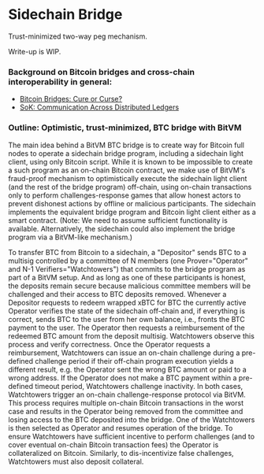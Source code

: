 # Sidechain Bridge 

Trust-minimized two-way peg mechanism.

Write-up is WIP. 

### Background on Bitcoin bridges and cross-chain interoperability in general: 

- [Bitcoin Bridges: Cure or Curse?](https://alexei.tech/files/PizzaDayPrague%20-%20Bitcoin%20Bridges_%20Cure%20or%20Curse.pdf)
- [SoK: Communication Across Distributed Ledgers](https://eprint.iacr.org/2019/1128.pdf)

### Outline: Optimistic, trust-minimized, BTC bridge with BitVM

The main idea behind a BitVM BTC bridge is to create way for Bitcoin full nodes to operate a sidechain bridge program, including a sidechain light client, using only Bitcoin script. 
While it is known to be impossible to create a such program as an on-chain Bitcoin contract, we make use of BitVM's fraud-proof mechanism to optimistically execute the sidechain light client (and the rest of the bridge program) off-chain, using on-chain transactions only to perform challenges-response games that allow honest actors to prevent dishonest actions by offline or malicious participants. The sidechain implements the equivalent bridge program and Bitcoin light client either as a smart contract. (Note: We need to assume sufficient functionality is available. Alternatively, the sidechain could also implement the bridge program via a BitVM-like mechanism.)

To transfer BTC from Bitcoin to a sidechain, a "Depositor" sends BTC to a multisig controlled by a committee of N members (one Prover="Operator" and N-1 Verifiers="Watchtowers") that commits to the bridge program as part of a BitVM setup. And as long as one of these  participants is honest, the deposits remain secure because malicious committee members will be challenged and their access to BTC deposits removed. Whenever a Depositor requests to redeem wrapped xBTC for BTC the currently active Operator verifies the state of the sidechain off-chain and, if everything is correct, sends BTC to the user from her own balance, i.e., fronts the BTC payment to the user. The Operator then requests a reimbursement of the redeemed BTC amount from the deposit multisig. Watchtowers observe this process and verify correctness. Once the Operator requests a reimbursement, Watchtowers can issue an on-chain challenge during a pre-defined challenge period if their off-chain program execution yields a different result, e.g. the Operator sent the wrong BTC amount or paid to a wrong address. If the Operator does not make a BTC payment within a pre-defined timeout period, Watchtowers challenge inactivity. In both cases, Watchtowers trigger an on-chain challenge-response protocol via BitVM. This process requires multiple on-chain Bitcoin transactions in the worst case and results in the Operator being removed from the committee and losing access to the BTC deposited into the bridge. One of the Watchtowers is then selected as Operator and resumes operation of the bridge. 
To ensure Watchtowers have sufficient incentive to perform challenges (and to cover eventual on-chain Bitcoin transaction fees) the Operator is collateralized on Bitcoin. Similarly, to dis-incentivize false challenges, Watchtowers must also deposit collateral.  

